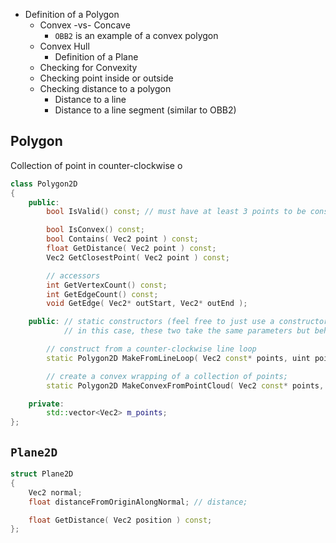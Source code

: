- Definition of a Polygon
  - Convex -vs- Concave
    - `OBB2` is an example of a convex polygon
  - Convex Hull
    - Definition of a Plane
  - Checking for Convexity
  - Checking point inside or outside
  - Checking distance to a polygon
    - Distance to a line
    - Distance to a line segment (similar to OBB2)

## Polygon
Collection of point in counter-clockwise o

```cpp
class Polygon2D
{
	public:
		bool IsValid() const; // must have at least 3 points to be considered a polygon

		bool IsConvex() const; 
		bool Contains( Vec2 point ) const; 
		float GetDistance( Vec2 point ) const; 
		Vec2 GetClosestPoint( Vec2 point ) const; 

		// accessors
		int GetVertexCount() const;
		int GetEdgeCount() const; 
		void GetEdge( Vec2* outStart, Vec2* outEnd ); 

	public: // static constructors (feel free to just use a constructor - I just like descriptive names)
			// in this case, these two take the same parameters but behave differently

		// construct from a counter-clockwise line loop
		static Polygon2D MakeFromLineLoop( Vec2 const* points, uint pointCount );

		// create a convex wrapping of a collection of points;  
		static Polygon2D MakeConvexFromPointCloud( Vec2 const* points, uint pointCount ); 

	private:
		std::vector<Vec2> m_points; 
};
```

## `Plane2D`

```cpp
struct Plane2D 
{
	Vec2 normal; 
	float distanceFromOriginAlongNormal; // distance; 

	float GetDistance( Vec2 position ) const; 
}; 
```